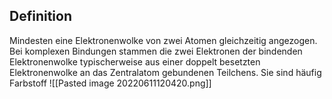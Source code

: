## Definition
Mindesten eine Elektronenwolke von zwei Atomen gleichzeitig angezogen. Bei komplexen Bindungen stammen die zwei Elektronen der bindenden Elektronenwolke typischerweise aus einer doppelt besetzten Elektronenwolke an das Zentralatom gebundenen Teilchens. Sie sind häufig Farbstoff
![[Pasted image 20220611120420.png]]